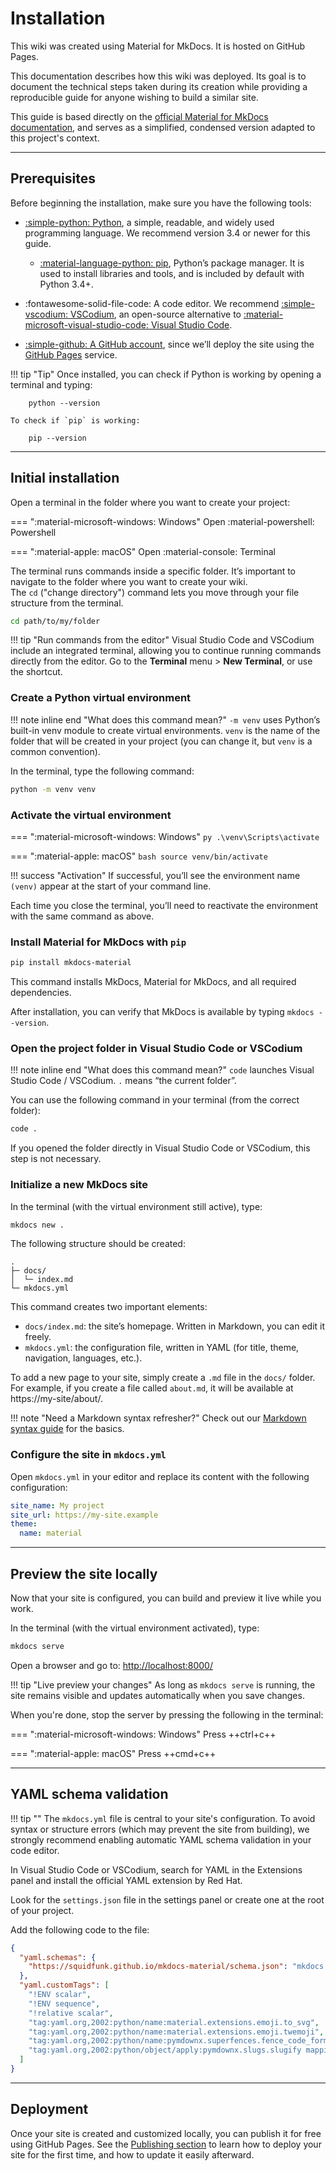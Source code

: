 # Installation

This wiki was created using Material for MkDocs. It is hosted on GitHub Pages.

This documentation describes how this wiki was deployed. Its goal is to document the technical steps taken during its creation while providing a reproducible guide for anyone wishing to build a similar site.

This guide is based directly on the [official Material for MkDocs documentation](https://squidfunk.github.io/mkdocs-material/getting-started/), and serves as a simplified, condensed version adapted to this project's context.

---

## Prerequisites

Before beginning the installation, make sure you have the following tools:

- [:simple-python: Python](https://www.python.org/downloads/), a simple, readable, and widely used programming language. We recommend version 3.4 or newer for this guide.

    - [:material-language-python: pip](https://pip.pypa.io/en/stable/installation/), Python’s package manager. It is used to install libraries and tools, and is included by default with Python 3.4+.

- :fontawesome-solid-file-code: A code editor. We recommend [:simple-vscodium: VSCodium](https://vscodium.com/), an open-source alternative to [:material-microsoft-visual-studio-code: Visual Studio Code](https://code.visualstudio.com/).

- [:simple-github: A GitHub account](http://github.com/), since we’ll deploy the site using the [GitHub Pages](https://pages.github.com/) service.

!!! tip "Tip"
    Once installed, you can check if Python is working by opening a terminal and typing:

        python --version

    To check if `pip` is working:

        pip --version

---

## Initial installation

Open a terminal in the folder where you want to create your project:

=== ":material-microsoft-windows: Windows"
    Open :material-powershell: Powershell

=== ":material-apple: macOS"
    Open :material-console: Terminal

The terminal runs commands inside a specific folder. It’s important to navigate to the folder where you want to create your wiki.  
The `cd` ("change directory") command lets you move through your file structure from the terminal.

```bash
cd path/to/my/folder
```

!!! tip "Run commands from the editor"
    Visual Studio Code and VSCodium include an integrated terminal, allowing you to continue running commands directly from the editor. Go to the **Terminal** menu > **New Terminal**, or use the shortcut.

### Create a Python virtual environment

!!! note inline end "What does this command mean?"
    `-m venv` uses Python’s built-in venv module to create virtual environments.
    `venv` is the name of the folder that will be created in your project (you can change it, but `venv` is a common convention).

In the terminal, type the following command:

```bash
python -m venv venv
```

### Activate the virtual environment

=== ":material-microsoft-windows: Windows"
    ```py
    .\venv\Scripts\activate
    ```

=== ":material-apple: macOS"
    ```bash
    source venv/bin/activate
    ```

!!! success "Activation"
    If successful, you’ll see the environment name `(venv)` appear at the start of your command line.

Each time you close the terminal, you’ll need to reactivate the environment with the same command as above.

### Install Material for MkDocs with `pip`

```bash
pip install mkdocs-material
```

This command installs MkDocs, Material for MkDocs, and all required dependencies.

After installation, you can verify that MkDocs is available by typing `mkdocs --version`.

### Open the project folder in Visual Studio Code or VSCodium

!!! note inline end "What does this command mean?"
    `code` launches Visual Studio Code / VSCodium.
    `.` means “the current folder”.

You can use the following command in your terminal (from the correct folder):

```bash
code .
```

If you opened the folder directly in Visual Studio Code or VSCodium, this step is not necessary.

### Initialize a new MkDocs site

In the terminal (with the virtual environment still active), type:

```bash
mkdocs new .
```

The following structure should be created:

```pgsql
.
├─ docs/
│  └─ index.md
└─ mkdocs.yml
```

This command creates two important elements:

- `docs/index.md`: the site’s homepage. Written in Markdown, you can edit it freely.
- `mkdocs.yml`: the configuration file, written in YAML (for title, theme, navigation, languages, etc.).

To add a new page to your site, simply create a `.md` file in the `docs/` folder.
For example, if you create a file called `about.md`, it will be available at https://my-site/about/.

!!! note "Need a Markdown syntax refresher?"
    Check out our [Markdown syntax guide](../structure/#markdown) for the basics.

### Configure the site in `mkdocs.yml`

Open `mkdocs.yml` in your editor and replace its content with the following configuration:


```yaml title="mkdocs.yml"
site_name: My project
site_url: https://my-site.example
theme:
  name: material
```

---

## Preview the site locally

Now that your site is configured, you can build and preview it live while you work.

In the terminal (with the virtual environment activated), type:

```bash
mkdocs serve
```

Open a browser and go to: [http://localhost:8000/](http://localhost:8000/)

!!! tip "Live preview your changes"
    As long as `mkdocs serve` is running, the site remains visible and updates automatically when you save changes.

When you're done, stop the server by pressing the following in the terminal:

=== ":material-microsoft-windows: Windows"
    Press ++ctrl+c++

=== ":material-apple: macOS"
    Press ++cmd+c++

---

## YAML schema validation

!!! tip ""
    The `mkdocs.yml` file is central to your site's configuration. To avoid syntax or structure errors (which may prevent the site from building), we strongly recommend enabling automatic YAML schema validation in your code editor.

In Visual Studio Code or VSCodium, search for YAML in the Extensions panel and install the official YAML extension by Red Hat.

Look for the `settings.json` file in the settings panel or create one at the root of your project.

Add the following code to the file:

```json title="settings.json"
{
  "yaml.schemas": {
    "https://squidfunk.github.io/mkdocs-material/schema.json": "mkdocs.yml"
  },
  "yaml.customTags": [ 
    "!ENV scalar",
    "!ENV sequence",
    "!relative scalar",
    "tag:yaml.org,2002:python/name:material.extensions.emoji.to_svg",
    "tag:yaml.org,2002:python/name:material.extensions.emoji.twemoji",
    "tag:yaml.org,2002:python/name:pymdownx.superfences.fence_code_format",
    "tag:yaml.org,2002:python/object/apply:pymdownx.slugs.slugify mapping"
  ]
}
```

---

## Deployment

Once your site is created and customized locally, you can publish it for free using GitHub Pages.
See the [Publishing section](../publish) to learn how to deploy your site for the first time, and how to update it easily afterward.
